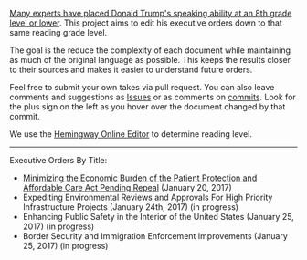 [Many experts have placed Donald Trump's speaking ability at an 8th grade level or lower](https://encrypted.google.com/search?q=donald%20speaking%20level). This project aims to edit his executive orders down to that same reading grade level.

The goal is the reduce the complexity of each document while maintaining as much of the original language as possible. This keeps the results closer to their sources and makes it easier to understand future orders.

Feel free to submit your own takes via pull request. You can also leave comments and suggestions as [Issues](https://github.com/crhallberg/eighth-grade-executive-orders/issues) or as comments on [commits](https://github.com/crhallberg/eighth-grade-executive-orders/commits/master). Look for the plus sign on the left as you hover over the document changed by that commit.

We use the [Hemingway Online Editor](http://beta.hemingwayapp.com/) to determine reading level.

- - - - - - -

Executive Orders By Title:
 - [Minimizing the Economic Burden of the Patient Protection and Affordable Care Act Pending Repeal](https://github.com/crhallberg/eighth-grade-executive-orders/blob/master/2017-01-20.md) (January 20, 2017)
 - Expediting Environmental Reviews and Approvals For High Priority Infrastructure Projects (January 24th, 2017) (in progress)
 - Enhancing Public Safety in the Interior of the United States (January 25, 2017) (in progress)
 - Border Security and Immigration Enforcement Improvements (January 25, 2017) (in progress)
